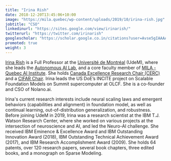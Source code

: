 ```yaml
---
title: "Irina Rish"
date: 2018-12-20T13:45:06+10:00
image: "https://mila.quebec/wp-content/uploads/2019/10/irina-rish.jpg"
jobtitle: "CSO"
linkedinurl: "https://sites.google.com/view/irinarish/"
twitterurl: "https://twitter.com/irinarish"
googlescholar: "https://scholar.google.co.in/citations?user=Avse5gIAAAAJ&hl=en"
promoted: true
weight: 3
---
```

[Irina Rish](https://sites.google.com/view/irinarish/) is a Full Professor at the [Université de Montréal](https://www.umontreal.ca/en/) (UdeM), where she leads the [Autonomous AI Lab](https://www.irina-lab.ai/), and a core faculty member of [MILA - Quebec AI Institute](https://mila.quebec/en/). She holds [Canada Excellence Research Chair (CERC)](https://www.cerc.gc.ca/chairholders-titulaires/index-eng.aspx) and a [CIFAR Chair](https://cifar.ca/).  Irina leads the US DoE’s INCITE project on Scalable Foundation Models on Summit supercomputer at OLCF. She is a co-founder and CSO of Nolano.ai.

Irina's current research interests include neural scaling laws and emergent behaviors (capabilities and alignment) in  foundation model, as well as continual learning, out-of-distribution generalization, and robustness. Before joining UdeM in 2019, Irina was a research scientist at the IBM T.J. Watson Research Center, where she worked on various projects at the intersection of neuroscience and AI, and led the Neuro-AI challenge. She received IBM Eminence & Excellence Award and IBM Outstanding Innovation Award (2018), IBM Outstanding Technical Achievement Award (2017), and IBM Research Accomplishment Award (2009). She holds 64 patents, over 120 research papers, several book chapters, three edited books, and a monograph on Sparse Modeling. 

